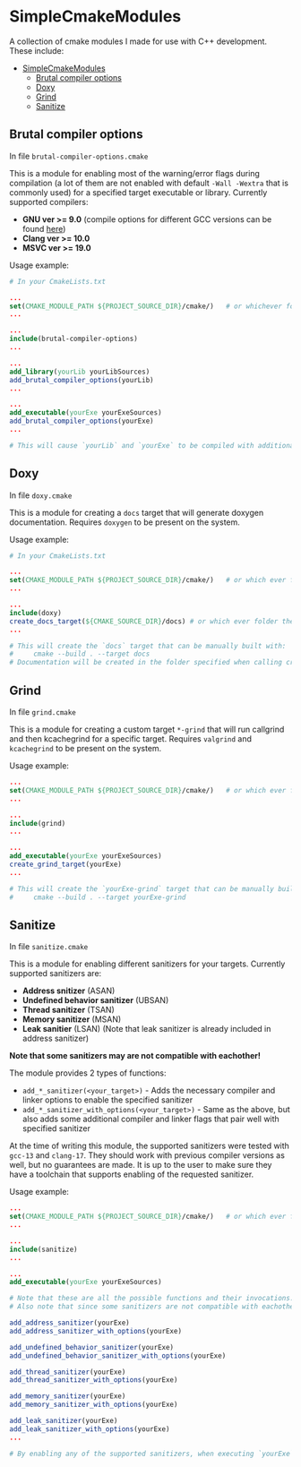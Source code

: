 # SimpleCmakeModules

A collection of cmake modules I made for use with C++ development. These include:

- [SimpleCmakeModules](#simplecmakemodules)
  - [Brutal compiler options](#brutal-compiler-options)
  - [Doxy](#doxy)
  - [Grind](#grind)
  - [Sanitize](#sanitize)

## Brutal compiler options

In file `brutal-compiler-options.cmake`

This is a module for enabling most of the warning/error flags during compilation (a lot of them are not enabled with default `-Wall -Wextra` that is commonly used) for a specified target executable or library. Currently supported compilers:

- **GNU ver >= 9.0** (compile options for different GCC versions can be found [here](https://gcc.gnu.org/onlinedocs/))
- **Clang ver >= 10.0**
- **MSVC ver >= 19.0**

Usage example:

```cmake
# In your CmakeLists.txt

...
set(CMAKE_MODULE_PATH ${PROJECT_SOURCE_DIR}/cmake/)   # or whichever folder you will store the `brutal-compiler-options.cmake` file
...

...
include(brutal-compiler-options)
...

...
add_library(yourLib yourLibSources)
add_brutal_compiler_options(yourLib)
...

...
add_executable(yourExe yourExeSources)
add_brutal_compiler_options(yourExe)
...

# This will cause `yourLib` and `yourExe` to be compiled with additional warning options determined by your compiler version
```

## Doxy

In file `doxy.cmake`

This is a module for creating a `docs` target that will generate doxygen documentation. Requires `doxygen` to be present on the system.

Usage example:

```cmake
# In your CmakeLists.txt

...
set(CMAKE_MODULE_PATH ${PROJECT_SOURCE_DIR}/cmake/)   # or which ever folder you will store the `doxy.cmake` file
...

...
include(doxy)
create_docs_target(${CMAKE_SOURCE_DIR}/docs) # or which ever folder the Doxyfile is located in
...

# This will create the `docs` target that can be manually built with:
#     cmake --build . --target docs
# Documentation will be created in the folder specified when calling create_docs_target(...) function
```

## Grind

In file `grind.cmake`

This is a module for creating a custom target `*-grind` that will run callgrind and then kcachegrind for a specific target. Requires `valgrind` and `kcachegrind` to be present on the system.

Usage example:

```cmake
...
set(CMAKE_MODULE_PATH ${PROJECT_SOURCE_DIR}/cmake/)   # or which ever folder you will store the `grind.cmake` file
...

...
include(grind)
...

...
add_executable(yourExe yourExeSources)
create_grind_target(yourExe)
...

# This will create the `yourExe-grind` target that can be manually built with:
#     cmake --build . --target yourExe-grind
```

## Sanitize

In file `sanitize.cmake`

This is a module for enabling different sanitizers for your targets. Currently supported sanitizers are:

- **Address snitizer** (ASAN)
- **Undefined behavior sanitizer** (UBSAN)
- **Thread sanitizer** (TSAN)
- **Memory sanitizer** (MSAN)
- **Leak sanitier** (LSAN) (Note that leak sanitizer is already included in address sanitizer)

**Note that some sanitizers may are not compatible with eachother!**

The module provides 2 types of functions:

- `add_*_sanitizer(<your_target>)` - Adds the necessary compiler and linker options to enable the specified sanitizer
- `add_*_sanitizer_with_options(<your_target>)` - Same as the above, but also adds some additional compiler and linker flags that pair well with specified sanitizer

At the time of writing this module, the supported sanitizers were tested with `gcc-13` and `clang-17`. They should work with previous compiler versions as well, but no guarantees are made. It is up to the user to make sure they have a toolchain that supports enabling of the requested sanitizer.

Usage example:

```cmake
...
set(CMAKE_MODULE_PATH ${PROJECT_SOURCE_DIR}/cmake/)   # or which ever folder you will store the `sanitize.cmake` file
...

...
include(sanitize)
...

...
add_executable(yourExe yourExeSources)

# Note that these are all the possible functions and their invocations. Generally you will never enable a sanitizer both with and without extra options (you will pick only one of those 2).
# Also note that since some sanitizers are not compatible with eachother, you will probably not add them all to your executable at the same time 

add_address_sanitizer(yourExe)
add_address_sanitizer_with_options(yourExe)

add_undefined_behavior_sanitizer(yourExe)
add_undefined_behavior_sanitizer_with_options(yourExe)

add_thread_sanitizer(yourExe)
add_thread_sanitizer_with_options(yourExe)

add_memory_sanitizer(yourExe)
add_memory_sanitizer_with_options(yourExe)

add_leak_sanitizer(yourExe)
add_leak_sanitizer_with_options(yourExe)
...

# By enabling any of the supported sanitizers, when executing `yourExe`, programs will terminate when a sanitizer detects that something is wrong with the program
```
